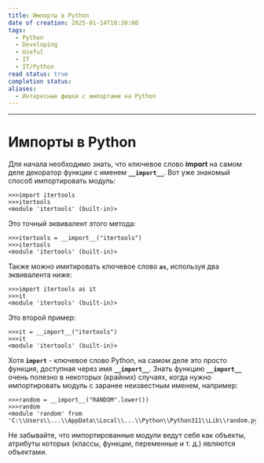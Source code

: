 ```yaml
---
title: Импорты в Python
date of creation: 2025-01-14T18:38:00
tags:
  - Python
  - Developing
  - Useful
  - IT
  - IT/Python
read status: true
completion status: 
aliases:
  - Интересные фишки с импортами на Python
---
```

---
# Импорты в Python

Для начала необходимо знать, что ключевое слово **import** на самом деле декоратор функции с именем **`__import__`**. Вот уже знакомый способ импортировать модуль:

```shell
>>>import itertools
>>>itertools
<module 'itertools' (built-in)>
```

Это точный эквивалент этого метода:

```shell
>>>itertools = __import__("itertools")
>>>itertools
<module 'itertools' (built-in)>
```

Также можно имитировать ключевое слово **`as`**, используя два эквивалента ниже:

```shell
>>>import itertools as it
>>>it
<module 'itertools' (built-in)>
```

Это второй пример:

```shell
>>>it = __import__("itertools")
>>>it
<module 'itertools' (built-in)>
```

Хотя **`import`** - ключевое слово Python, на самом деле это просто функция, доступная через имя **`__import__`**. Знать функцию **`__import__`** очень полезно в некоторых (крайних) случаях, когда нужно импортировать модуль с заранее неизвестным именем, например:

```shell
>>>random = __import__("RANDOM".lower())
>>>random
<module 'random' from 'C:\\Users\\...\\AppData\\Local\\...\\Python\\Python311\\Lib\\random.py'>
```

Не забывайте, что импортированные модули ведут себя как объекты, атрибуты которых (классы, функции, переменные и т. д.) являются объектами.
